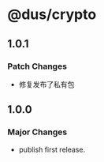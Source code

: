 # @dus/crypto

## 1.0.1

### Patch Changes

- 修复发布了私有包

## 1.0.0

### Major Changes

- publish first release.
